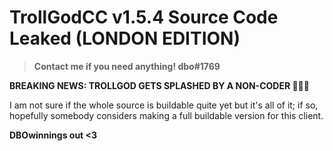 # TrollGodCC v1.5.4 Source Code Leaked (LONDON EDITION)

> **Contact me if you need anything! dbo#1769**

 
**BREAKING NEWS: TROLLGOD GETS SPLASHED BY A NON-CODER 🤯🤯🤯**

I am not sure if the whole source is buildable quite yet but it's all of it; if so, hopefully somebody considers making a full buildable version for this client.

**DBOwinnings out <3**
